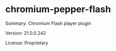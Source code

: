 #           chromium-pepper-flash
 
Summary:        Chromium Flash player plugin
 
Version:        21.0.0.242
 
License:        Proprietary
 
